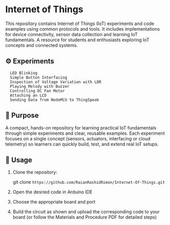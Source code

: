 # Internet of Things
This repository contains Internet of Things (IoT) experiments and code examples using common protocols and tools. It includes implementations for device connectivity, sensor data collection and learning IoT fundamentals. A resource for students and enthusiasts exploring IoT concepts and connected systems.

## ⚙️ Experiments

      LED Blinking
      Simple Button Interfacing
      Inspection of Voltage Variation with LDR
      Playing Melody with Buzzer
      Controlling DC Fan Motor
      Attaching an LCD
      Sending Data from NodeMCU to ThingSpeak

## 🎯 Purpose
A compact, hands-on repository for learning practical IoT fundamentals through simple experiments and clear, reusable examples. Each experiment focuses on a single concept (sensors, actuators, interfacing or cloud telemetry) so learners can quickly build, test, and extend real IoT setups.

## 📌 Usage
1. Clone the repository:

   git clone `https://github.com/RaianRashidRimon/Internet-Of-Things.git`
   
2. Open the desried code in Arduino IDE
3. Choose the appropriate board and port
4. Build the circuit as shown and upload the corresponding code to your board (or follow the Materials and Procedure PDF for detailed steps)
